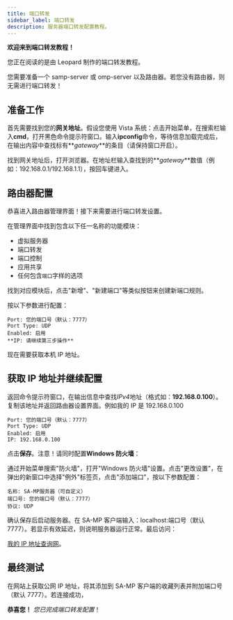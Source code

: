 ```yaml
---
title: 端口转发
sidebar_label: 端口转发
description: 服务器端口转发配置教程。
---
```


**欢迎来到端口转发教程！**

您正在阅读的是由 Leopard 制作的端口转发教程。

您需要准备一个 samp-server 或 omp-server 以及路由器。若您没有路由器，则无需进行端口转发！

## 准备工作

首先需要找到您的**网关地址**。假设您使用 Vista 系统：点击开始菜单，在搜索栏输入**cmd**，打开黑色命令提示符窗口。输入**ipconfig**命令，等待信息加载完成后，在输出内容中查找标有**_gateway_**的条目（请保持窗口开启）。

找到网关地址后，打开浏览器。在地址栏输入查找到的**_gateway_**数值（例如：192.168.0.1/192.168.1.1），按回车键进入。

## 路由器配置

恭喜进入路由器管理界面！接下来需要进行端口转发设置。

在管理界面中找到包含以下任一名称的功能模块：

- 虚拟服务器
- 端口转发
- 端口控制
- 应用共享
- 任何包含`端口`字样的选项

找到对应模块后，点击"新增"、"新建端口"等类似按钮来创建新端口规则。

按以下参数进行配置：

```
Port: 您的端口号（默认：7777）
Port Type: UDP
Enabled: 启用
**IP: 请继续第三步操作**
```

现在需要获取本机 IP 地址。

## 获取 IP 地址并继续配置

返回命令提示符窗口，在输出信息中查找*IPv4*地址（格式如：**192.168.0.100**）。复制该地址并返回路由器设置界面。例如我的 IP 是 192.168.0.100

```
Port: 您的端口号（默认：7777）
Port Type: UDP
Enabled: 启用
IP: 192.168.0.100
```

点击**保存**。注意！请同时配置**Windows 防火墙**：

通过开始菜单搜索"防火墙"，打开"Windows 防火墙"设置。点击"更改设置"，在弹出的新窗口中选择"例外"标签页，点击"添加端口"，按以下参数配置：

```
名称: SA-MP服务器（可自定义）
端口号: 您的端口号（默认：7777）
协议: UDP
```

确认保存后启动服务器。在 SA-MP 客户端输入：localhost:端口号（默认 7777）。若显示有效延迟，则说明服务器运行正常。最后访问：

[我的 IP 地址查询网](https://www.whatismyip.com)。

## 最终测试

在网站上获取公网 IP 地址，将其添加到 SA-MP 客户端的收藏列表并附加端口号（默认 7777）。若连接成功，

**恭喜您！** _您已完成端口转发配置_！
